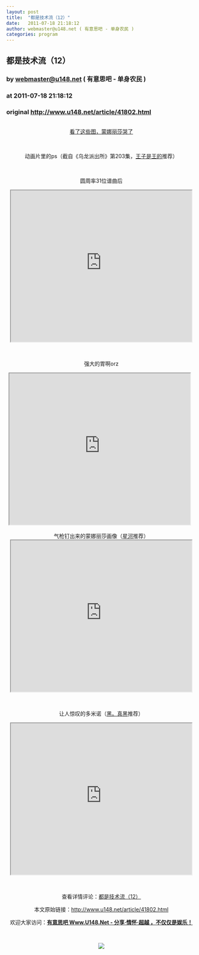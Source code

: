 ```yaml
---
layout: post
title:  "都是技术流（12）"
date:   2011-07-18 21:18:12
author: webmaster@u148.net ( 有意思吧 - 单身农民 )
categories: program
---
```


## 都是技术流（12）
### by webmaster@u148.net ( 有意思吧 - 单身农民 )
### at 2011-07-18 21:18:12
### original <http://www.u148.net/article/41802.html>

<p style="text-align:center"><img src="http://file2.u148.net/images/2010/10/Mona_Lisa/21.jpg" alt="" border="0"></p>
<p style="text-align:center"><a href="http://www.u148.net/article/28148.html">看了这些图，蒙娜丽莎哭了</a></p>
<p style="text-align:center"> </p>
<p style="text-align:center">动画片里的ps（截自《乌龙派出所》第203集，<a href="http://www.u148.net/u/93542">王子是王的</a>推荐）</p>
<p style="text-align:center">
<p style="text-align:center"> </p>
<p style="text-align:center">圆周率31位谱曲后</p>
<p style="text-align:center"><iframe src="http://reader.googleusercontent.com/reader/embediframe?src=http://player.youku.com/player.php/sid/XMjQ5NDg4MzU2/v.swf&amp;width=480&amp;height=400" width="480" height="400"></iframe>
<p style="text-align:center"> </p>
<p style="text-align:center">强大的胃啊orz</p>
<p style="text-align:center"><iframe src="http://reader.googleusercontent.com/reader/embediframe?src=http://player.youku.com/player.php/sid/XMjc3NzIxODQw/v.swf&amp;width=480&amp;height=400" width="480" height="400"></iframe>
 <br>
<div style="text-align:center">气枪钉出来的蒙娜丽莎画像（<a href="http://www.u148.net/u/xinghe/">星河</a>推荐）</div>
<div style="text-align:center"><iframe src="http://reader.googleusercontent.com/reader/embediframe?src=http://player.youku.com/player.php/sid/XMjEzMzY5NTEy/v.swf&amp;width=480&amp;height=400" width="480" height="400"></iframe>
<p style="text-align:center"> </p>
<p style="text-align:center">让人惊叹的多米诺（<a href="http://www.u148.net/u/98356">黑。真黑</a>推荐）</p>
<div style="text-align:center"><iframe src="http://reader.googleusercontent.com/reader/embediframe?src=http://www.tudou.com/v/g9LSaBwCH_o/v.swf&amp;width=480&amp;height=400" width="480" height="400"></iframe><p> </p><p>查看详情评论：<a href="http://www.u148.net/article/41802.html">都是技术流（12）</a></p><p>本文原始链接：<a href="http://www.u148.net/article/41802.html">http://www.u148.net/article/41802.html</a></p><p>欢迎大家访问：<a href="http://www.u148.net"><strong>有意思吧 Www.U148.Net - 分享·情怀·超越 ，不仅仅是娱乐！</strong></a></p><p> </p><p><a href="http://dianpu.tao123.com?pid=mm_26142575_0_0&amp;eventid=102167"><img src="http://img.u148.net/activity/used/Tao123_category.gif" border="0"></a></p><p> </p></div></div></p></p></p>
